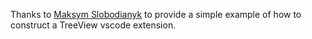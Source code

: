 

Thanks to [Maksym Slobodianyk](https://github.com/MaksymSlobodianyk) to provide a
simple example of how to construct a TreeView vscode extension.
